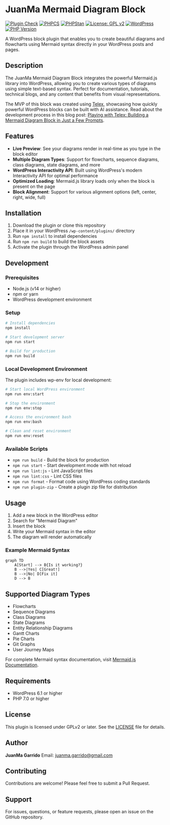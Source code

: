 # JuanMa Mermaid Diagram Block

[![Plugin Check](https://github.com/juanmaguitar/mermaid-diagram/actions/workflows/plugin-check.yml/badge.svg?branch=main)](https://github.com/juanmaguitar/mermaid-diagram/actions/workflows/plugin-check.yml)
[![PHPCS](https://github.com/juanmaguitar/mermaid-diagram/actions/workflows/phpcs.yml/badge.svg?branch=main)](https://github.com/juanmaguitar/mermaid-diagram/actions/workflows/phpcs.yml)
[![PHPStan](https://github.com/juanmaguitar/mermaid-diagram/actions/workflows/phpstan.yml/badge.svg?branch=main)](https://github.com/juanmaguitar/mermaid-diagram/actions/workflows/phpstan.yml)
[![License: GPL v2](https://img.shields.io/badge/License-GPL%20v2-blue.svg)](https://www.gnu.org/licenses/old-licenses/gpl-2.0.en.html)
[![WordPress](https://img.shields.io/badge/WordPress-%3E%3D6.1-blue.svg)](https://wordpress.org)
[![PHP Version](https://img.shields.io/badge/PHP-%3E%3D7.0-blue.svg)](https://php.net)

A WordPress block plugin that enables you to create beautiful diagrams and flowcharts using Mermaid syntax directly in your WordPress posts and pages.

## Description

The JuanMa Mermaid Diagram Block integrates the powerful Mermaid.js library into WordPress, allowing you to create various types of diagrams using simple text-based syntax. Perfect for documentation, tutorials, technical blogs, and any content that benefits from visual representations.

The MVP of this block was created using [Telex](https://github.com/wpcodelabs/telex), showcasing how quickly powerful WordPress blocks can be built with AI assistance. Read about the development process in this blog post: [Playing with Telex: Building a Mermaid Diagram Block in Just a Few Prompts](https://juanma.codes/2025/09/19/playing-with-telex-building-a-mermaid-diagram-block-in-just-a-few-prompts/).

## Features

- **Live Preview**: See your diagrams render in real-time as you type in the block editor
- **Multiple Diagram Types**: Support for flowcharts, sequence diagrams, class diagrams, state diagrams, and more
- **WordPress Interactivity API**: Built using WordPress's modern Interactivity API for optimal performance
- **Optimized Loading**: Mermaid.js library loads only when the block is present on the page
- **Block Alignment**: Support for various alignment options (left, center, right, wide, full)

## Installation

1. Download the plugin or clone this repository
2. Place it in your WordPress `/wp-content/plugins/` directory
3. Run `npm install` to install dependencies
4. Run `npm run build` to build the block assets
5. Activate the plugin through the WordPress admin panel

## Development

### Prerequisites

- Node.js (v14 or higher)
- npm or yarn
- WordPress development environment

### Setup

```bash
# Install dependencies
npm install

# Start development server
npm run start

# Build for production
npm run build
```

### Local Development Environment

The plugin includes wp-env for local development:

```bash
# Start local WordPress environment
npm run env:start

# Stop the environment
npm run env:stop

# Access the environment bash
npm run env:bash

# Clean and reset environment
npm run env:reset
```

### Available Scripts

- `npm run build` - Build the block for production
- `npm run start` - Start development mode with hot reload
- `npm run lint:js` - Lint JavaScript files
- `npm run lint:css` - Lint CSS files
- `npm run format` - Format code using WordPress coding standards
- `npm run plugin-zip` - Create a plugin zip file for distribution

## Usage

1. Add a new block in the WordPress editor
2. Search for "Mermaid Diagram"
3. Insert the block
4. Write your Mermaid syntax in the editor
5. The diagram will render automatically

### Example Mermaid Syntax

```mermaid
graph TD
    A[Start] --> B{Is it working?}
    B -->|Yes| C[Great!]
    B -->|No| D[Fix it]
    D --> B
```

## Supported Diagram Types

- Flowcharts
- Sequence Diagrams
- Class Diagrams
- State Diagrams
- Entity Relationship Diagrams
- Gantt Charts
- Pie Charts
- Git Graphs
- User Journey Maps

For complete Mermaid syntax documentation, visit [Mermaid.js Documentation](https://mermaid.js.org/).

## Requirements

- WordPress 6.1 or higher
- PHP 7.0 or higher

## License

This plugin is licensed under GPLv2 or later. See the [LICENSE](https://www.gnu.org/licenses/gpl-2.0.html) file for details.

## Author

**JuanMa Garrido**
Email: juanma.garrido@gmail.com

## Contributing

Contributions are welcome! Please feel free to submit a Pull Request.

## Support

For issues, questions, or feature requests, please open an issue on the GitHub repository.